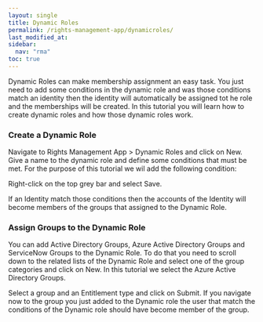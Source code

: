```yaml
---
layout: single
title: Dynamic Roles
permalink: /rights-management-app/dynamicroles/
last_modified_at: 
sidebar:
  nav: "rma"
toc: true
---
```


Dynamic Roles can make membership assignment an easy task. You just need to add some conditions in the dynamic role and was those conditions match an identity then the identity will automatically be assigned tot he role and the memberships will be created. In this tutorial you will learn how to create dynamic roles and how those dynamic roles work.

### Create a Dynamic Role

Navigate to Rights Management App > Dynamic Roles and click on New. Give a name to the dynamic role and define some conditions that must be met. For the purpose of this tutorial we wil add the following condition: 

Right-click on the top grey bar and select Save.

If an Identity match those conditions then the accounts of the Identity will become members of the groups that assigned to the Dynamic Role.

### Assign Groups to the Dynamic Role 

You can add Active Directory Groups, Azure Active Directory Groups and ServiceNow Groups to the Dynamic Role. To do that you need to scroll down to the related lists of the Dynamic Role and select one of the group categories and click on New. In this tutorial we select the Azure Active Directory Groups. 

Select a group and an Entitlement type and click on Submit. If you navigate now to the group you just added to the Dynamic role the user that match the conditions of the Dynamic role should have become member of the group. 
